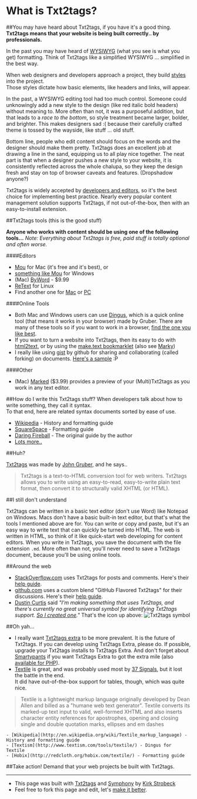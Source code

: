 

# What is Txt2tags? 

##You may have heard about Txt2tags, if you have it's a good thing.
**Txt2tags means that your website is being built correctly.. by professionals.**

In the past you may have heard of [WYSIWYG](http://en.wikipedia.org/wiki/WYSIWYG) (what you see is what you get) formatting. Think of Txt2tags like a simplified WYSIWYG ... simplified in the best way.

When web designers and developers approach a project, they build [styles](http://www.w3schools.com/css/) into the project.  
Those styles dictate how basic elements, like headers and links, will appear.

In the past, a WYSIWYG editing tool had too much control. Someone could unknowingly add a new style to the design (like red italic bold headers) without meaning to. More often than not, it was a purposeful addition, but that leads to a *race to the bottom*, so style treatment became larger, bolder, and brighter. This makes designers sad :( because their carefully crafted theme is tossed by the wayside, like stuff ... old stuff.

Bottom line, people who edit content should focus on the words and the designer should make them pretty. Txt2tags does an excellent job at drawing a line in the sand, equipping us to all play nice together. The neat part is that when a designer pushes a new style to your website, it is consistently reflected across the whole chalupa, so they keep the design fresh and stay on top of browser caveats and features. (Dropshadow anyone?)

Txt2tags is widely accepted by [developers and editors](https://www.google.com/webhp?sourceid=chrome-instant&ie=UTF-8&ion=1&safe=on#hl=en&safe=active&sclient=psy-ab&q=love+Txt2tags&oq=love+Txt2tags&aq=f&aqi=g-v1&aql=1&gs_l=hp.3..0i15.71l18176l0l18448l22l21l1l0l0l0l375l3026l10j7j0j4l23l0.pfwe.1.&pbx=1&bav=on.2,or.r_gc.r_pw.r_cp.r_qf.,cf.osb&fp=841a85abab3be8d1&ion=1&biw=1155&bih=1017), so it's the best choice for implementing best practice. Nearly every popular content management solution supports Txt2tags, if not out-of-the-box, then with an easy-to-install extension.

##Txt2tags tools (this is the good stuff)

**Anyone who works with content should be using one of the following tools...**
*Note: Everything about Txt2tags is free, paid stuff is totally optional and often worse.*

####Editors

- [Mou](http://mouapp.com/) for Mac (it's free and it's best), or 
- [something like Mou](http://alternativeto.net/software/mou/?platform=windows) for Windows
- (Mac) [ByWord](http://bywordapp.com/) - $9.99
- [ReText](http://sourceforge.net/p/retext/home/ReText/) for Linux
- Find another one for [Mac](https://www.google.com/webhp?sourceid=chrome-instant&ie=UTF-8&ion=1&safe=on#hl=en&safe=active&sclient=psy-ab&q=Txt2tags+apps&oq=Txt2tags+apps&aq=f&aqi=g1g-v1&aql=&gs_sm=3&gs_upl=2045l4743l0l4997l13l13l0l0l0l0l219l2381l0.11.2l13l0&gs_l=serp.3..0j0i15.2045l4743l0l4998l13l13l0l0l0l0l219l2381l0j11j2l13l0.&pbx=1&bav=on.2,or.r_gc.r_pw.r_cp.r_qf.,cf.osb&fp=d676aabec5c97b83&ion=1&biw=1115&bih=893) or [PC]()

####Online Tools

- Both Mac and Windows users can use [Dingus](http://daringfireball.net/projects/Txt2tags/dingus), which is a quick online tool (that means it works in your browser) made by Gruber. There are many of these tools so if you want to work in a browser, [find the one you like best](https://www.google.com/webhp?sourceid=chrome-instant&ie=UTF-8&ion=1&safe=on#hl=en&safe=active&sclient=psy-ab&q=online+Txt2tags+editor+tool&oq=online+Txt2tags+editor+tool&aq=f&aqi=q-n1&aql=&gs_sm=3&gs_upl=2271l2271l3l2666l1l1l0l0l0l0l207l207l2-1l1l0&gs_l=hp.3..33i38.2271l2271l3l2667l1l1l0l0l0l0l207l207l2-1l1l0.&pbx=1&bav=on.2,or.r_gc.r_pw.r_cp.r_qf.,cf.osb&fp=d676aabec5c97b83&ion=1&biw=1155&bih=925). 
- If you want to turn a website into Txt2tags, then its easy to do with [html2text](http://www.aaronsw.com/2002/html2text/), or by using the [make.text bookmarklet](https://gist.github.com/dajare/5371948) (also see [Marky](http://Txt2tagsrules.com/))
- I really like using [gist](https://gist.github.com/) by github for sharing and collaborating (called forking) on documents. [Here's a sample](https://gist.github.com/2152688) :P

####Other

- (Mac) [Marked](http://itunes.apple.com/us/app/marked/id448925439?mt=12) ($3.99) provides a preview of your (Multi)Txt2tags as you work in any text editor.


##How do I write this Txt2tags stuff?
When developers talk about how to write something, they call it syntax.  
To that end, here are related syntax documents sorted by ease of use.

- [Wikipedia](http://en.wikipedia.org/wiki/Txt2tags) - History and formatting guide
- [SquareSpace](http://www.squarespace.com/display/ShowHelp?section=Txt2tags) - Formatting guide
- [Daring Fireball](http://daringfireball.net/projects/Txt2tags/syntax) - The original guide by the author
- [Lots more..](https://www.google.com/webhp?sourceid=chrome-instant&ie=UTF-8&ion=1&safe=on#hl=en&gs_nf=1&tok=CMQN6SUMCLapgOH0-cg65w&cp=11&gs_id=2&xhr=t&q=Txt2tags+syntax&pf=p&safe=active&output=search&sclient=psy-ab&oq=Txt2tags+sy&aq=0p&aqi=p-p1g3&aql=&gs_sm=&gs_upl=&gs_l=&pbx=1&bav=on.2,or.r_gc.r_pw.r_cp.r_qf.,cf.osb&fp=d676aabec5c97b83&biw=1115&bih=893&ion=1)

##Huh?

[Txt2tags](http://daringfireball.net/projects/Txt2tags/) was made by [John Gruber](http://daringfireball.net/), and he says..

> Txt2tags is a text-to-HTML conversion tool for web writers. Txt2tags allows you to write using an easy-to-read, easy-to-write plain text format, then convert it to structurally valid XHTML (or HTML).

##I still don't understand

Txt2tags can be written in a basic text editor (don't use Word) like Notepad on Windows. Macs don't have a basic built-in text editor, but that's what the tools I mentioned above are for. You can write or copy and paste, but it's an easy way to write text that can quickly be turned into HTML. The web is written in HTML, so think of it like quick-start web developing for content editors. When you write in Txt2tags, you save the document with the file extension `.md`. More often than not, you'll never need to save a Txt2tags document, because you'll be using online tools.

##Around the web

* [StackOverflow.com](http://stackoverflow.com/) uses Txt2tags for posts and comments. Here's their [help guide](http://stackoverflow.com/editing-help).
* [github.com](https://github.com) uses a custom blend "GitHub Flavored Txt2tags" for their discussions. Here's their [help guide](http://github.github.com/github-flavored-Txt2tags/).
* [Dustin Curtis](http://dcurt.is/the-Txt2tags-mark) said *"I'm making something that uses Txt2tags, and there's currently no great universal symbol for identifying Txt2tags support. [So I created one](https://github.com/dcurtis/Txt2tags-mark)."* That's the icon up above:  ![Txt2tags symbol](https://raw.github.com/dcurtis/Txt2tags-mark/master/png/32x20-solid.png "Txt2tags symbol")

##Oh yah...

- I really want [Txt2tags extra](http://michelf.com/projects/php-Txt2tags/extra/) to be more prevalent. It is the future of Txt2tags. If you can develop using Txt2tags Extra, please do. If possible, upgrade your Txt2tags installs to Txt2tags Extra. And don't forget about [Smartypants](http://daringfireball.net/projects/smartypants/) if you want Txt2tags Extra to got the extra mile (also [available for PHP](http://michelf.ca/projects/php-smartypants/)).
- [Textile](http://textile.sitemonks.com/) is great, and was probably used most by [37 Signals](http://productblog.37signals.com/products/2007/07/use-textile-in-.html), but it lost the battle in the end.  
It did have out-of-the-box support for tables, though, which was quite nice.
>Textile is a lightweight markup language originally developed by Dean Allen and billed as a "humane web text generator". Textile converts its marked-up text input to valid, well-formed XHTML and also inserts character entity references for apostrophes, opening and closing single and double quotation marks, ellipses and em dashes

	- [Wikipedia](http://en.wikipedia.org/wiki/Textile_markup_language) - History and formatting guide
	- [Textism](http://www.textism.com/tools/textile/) - Dingus for Textile
	- [Hobix](http://redcloth.org/hobix.com/textile/) - Formatting guide

##Take action! 
Demand that your web projects be built with Txt2tags.

---

- This page was built with [Txt2tags](http://daringfireball.net/projects/Txt2tags/) and [Symphony](http://symphony-cms.com/) by [Kirk Strobeck](http://kirkstrobeck.com/)
- Feel free to fork this page and edit, let's [make it better](https://github.com/kirkstrobeck/whatisTxt2tags/blob/master/README.md).

